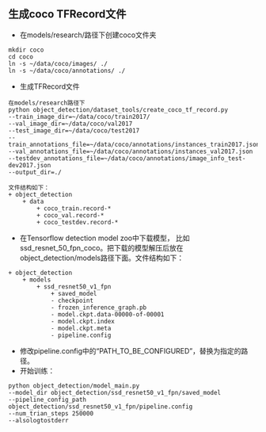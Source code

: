 ## 生成coco TFRecord文件
* 在models/research/路径下创建coco文件夹
```
mkdir coco
cd coco
ln -s ~/data/coco/images/ ./
ln -s ~/data/coco/annotations/ ./
```

* 生成TFRecord文件
```
在models/research路径下
python object_detection/dataset_tools/create_coco_tf_record.py 
--train_image_dir=~/data/coco/train2017/ 
--val_image_dir=~/data/coco/val2017 
--test_image_dir=~/data/coco/test2017 
--train_annotations_file=~/data/coco/annotations/instances_train2017.json 
--val_annotations_file=~/data/coco/annotations/instances_val2017.json 
--testdev_annotations_file=~/data/coco/annotations/image_info_test-dev2017.json 
--output_dir=./
```

```
文件结构如下：
+ object_detection
	+ data 
		+ coco_train.record-*
		+ coco_val.record-*
		+ coco_testdev.record-*
```

* 在Tensorflow detection model zoo中下载模型， 比如ssd_resnet_50_fpn_coco。把下载的模型解压后放在object_detection/models路径下面。文件结构如下：

```
+ object_detection
	+ models
		+ ssd_resnet50_v1_fpn
			+ saved_model
			- checkpoint
			- frozen_inference_graph.pb
			- model.ckpt.data-00000-of-00001
			- model.ckpt.index
			- model.ckpt.meta
			- pipeline.config
```

* 修改pipeline.config中的“PATH_TO_BE_CONFIGURED”，替换为指定的路径。
* 开始训练：
```
python object_detection/model_main.py 
--model_dir object_detection/ssd_resnet50_v1_fpn/saved_model
--pipeline_config_path object_detection/ssd_resnet50_v1_fpn/pipeline.config
--num_trian_steps 250000
--alsologtostderr
```






















